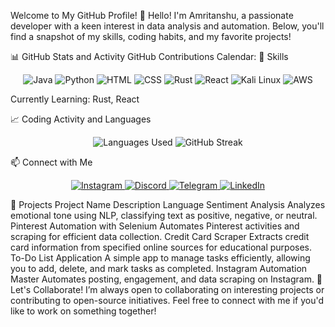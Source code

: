 Welcome to My GitHub Profile! 👋
Hello! I'm Amritanshu, a passionate developer with a keen interest in data analysis and automation. Below, you'll find a snapshot of my skills, coding habits, and my favorite projects!

📊 GitHub Stats and Activity
GitHub Contributions Calendar:
🔧 Skills
<p align="center"> <img src="https://img.shields.io/badge/Java-black?style=for-the-badge&logo=java&logoColor=white" alt="Java" /> <img src="https://img.shields.io/badge/Python-black?style=for-the-badge&logo=python&logoColor=white" alt="Python" /> <img src="https://img.shields.io/badge/HTML5-black?style=for-the-badge&logo=html5&logoColor=white" alt="HTML" /> <img src="https://img.shields.io/badge/CSS3-black?style=for-the-badge&logo=css3&logoColor=white" alt="CSS" /> <img src="https://img.shields.io/badge/Rust-black?style=for-the-badge&logo=rust&logoColor=white" alt="Rust" /> <img src="https://img.shields.io/badge/React-black?style=for-the-badge&logo=react&logoColor=61DAFB" alt="React" /> <img src="https://img.shields.io/badge/Kali%20Linux-black?style=for-the-badge&logo=kali-linux&logoColor=white" alt="Kali Linux" /> <img src="https://img.shields.io/badge/Amazon%20AWS-black?style=for-the-badge&logo=amazonaws&logoColor=white" alt="AWS" /> </p>
Currently Learning: Rust, React

📈 Coding Activity and Languages
<p align="center"> <img src="https://github-readme-stats.vercel.app/api/top-langs/?username=Amritanshu1403&layout=compact&theme=dark" alt="Languages Used" /> <img src="https://github-readme-streak-stats.herokuapp.com/?user=Amritanshu1403&theme=dark" alt="GitHub Streak" /> </p>
📫 Connect with Me
<p align="center"> <a href="https://www.instagram.com/__annnshh__" target="_blank"> <img src="https://img.shields.io/badge/Instagram-%23E4405F.svg?style=for-the-badge&logo=instagram&logoColor=white" alt="Instagram" /> </a> <a href="https://discord.gg/vRzw9vSw" target="_blank"> <img src="https://img.shields.io/badge/Discord-%237289DA.svg?style=for-the-badge&logo=discord&logoColor=white" alt="Discord" /> </a> <a href="https://web.telegram.org/k/" target="_blank"> <img src="https://img.shields.io/badge/Telegram-%233DDC84.svg?style=for-the-badge&logo=telegram&logoColor=white" alt="Telegram" /> </a> <a href="https://www.linkedin.com/in/amritanshu1403" target="_blank"> <img src="https://img.shields.io/badge/LinkedIn-%230A66C2.svg?style=for-the-badge&logo=linkedin&logoColor=white" alt="LinkedIn" /> </a> </p>
🌟 Projects
Project Name	Description	Language
Sentiment Analysis	Analyzes emotional tone using NLP, classifying text as positive, negative, or neutral.	
Pinterest Automation with Selenium	Automates Pinterest activities and scraping for efficient data collection.	
Credit Card Scraper	Extracts credit card information from specified online sources for educational purposes.	
To-Do List Application	A simple app to manage tasks efficiently, allowing you to add, delete, and mark tasks as completed.	
Instagram Automation Master	Automates posting, engagement, and data scraping on Instagram.	
🤝 Let's Collaborate!
I’m always open to collaborating on interesting projects or contributing to open-source initiatives. Feel free to connect with me if you'd like to work on something together!
